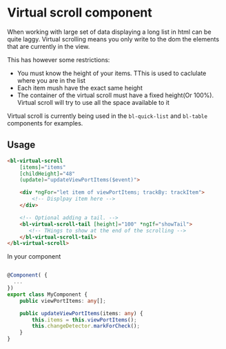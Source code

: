 # Virtual scroll component

When working with large set of data displaying a long list in html can be quite laggy.
Virtual scrolling means you only write to the dom the elements that are currently in the view.

This has however some restrictions:
  * You must know the height of your items. TThis is used to caclulate where you are in the list
  * Each item mush have the exact same height
  * The container of the virtual scroll must have a fixed height(Or 100%). Virtual scroll will try to use all the space available to it

Virtual scroll is currently being used in the `bl-quick-list` and `bl-table` components for examples.

## Usage
```html
<bl-virtual-scroll
    [items]="items"
    [childHeight]="48"
    (update)="updateViewPortItems($event)">

    <div *ngFor="let item of viewPortItems; trackBy: trackItem">
        <!-- Displpay item here -->
    </div>

    <!-- Optional adding a tail. -->
    <bl-virtual-scroll-tail [height]="100" *ngIf="showTail">
       <!-- THings to show at the end of the scrolling -->
    </bl-virtual-scroll-tail>
</bl-virtual-scroll>
```

In your component

```ts

@Component( {
  ...
})
export class MyComponent {
    public viewPortItems: any[];

    public updateViewPortItems(items: any) {
        this.items = this.viewPortItems();
        this.changeDetector.markForCheck();
    }
}

```
